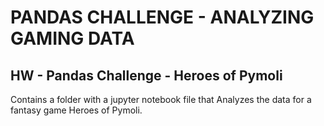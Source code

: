 # PANDAS CHALLENGE - ANALYZING GAMING DATA
## HW - Pandas Challenge - Heroes of Pymoli 

Contains a folder with a jupyter notebook file that Analyzes the data for a fantasy game Heroes of Pymoli.
